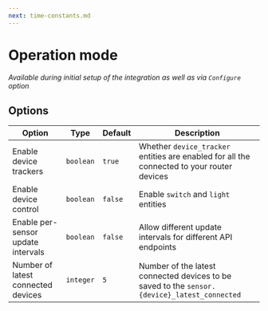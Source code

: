 ```yaml
---
next: time-constants.md
---
```


# Operation mode

*Available during initial setup of the integration as well as via `Configure` option*

## Options

|                            Option|     Type|Default|                                                                                 Description|
|----------------------------------|---------|-------|--------------------------------------------------------------------------------------------|
|Enable device trackers            |`boolean`|`true` |Whether `device_tracker` entities are enabled for all the connected to your router devices  |
|Enable device control             |`boolean`|`false`|Enable `switch` and `light` entities                                                        |
|Enable per-sensor update intervals|`boolean`|`false`|Allow different update intervals for different API endpoints                                |
|Number of latest connected devices|`integer`|`5`    |Number of the latest connected devices to be saved to the `sensor.{device}_latest_connected`|
